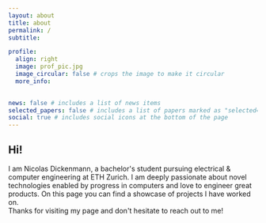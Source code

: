 ```yaml
---
layout: about
title: about
permalink: /
subtitle: 

profile:
  align: right
  image: prof_pic.jpg
  image_circular: false # crops the image to make it circular
  more_info: 
    

news: false # includes a list of news items
selected_papers: false # includes a list of papers marked as "selected={true}"
social: true # includes social icons at the bottom of the page
---
```




## Hi! 

I am Nicolas Dickenmann, a bachelor's student pursuing electrical & computer engineering at ETH Zurich. I am deeply passionate about novel technologies enabled by progress in computers and love to engineer great products. On this page you can find a showcase of projects I have worked on.<br>
Thanks for visiting my page and don't hesitate to reach out to me!
